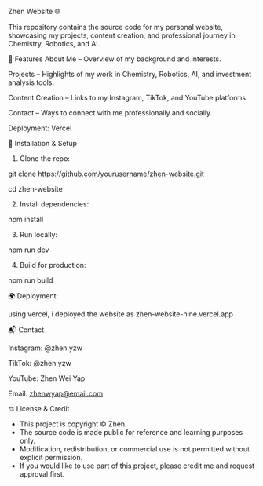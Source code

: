 Zhen Website 🌐

This repository contains the source code for my personal website, showcasing my projects, content creation, and professional journey in Chemistry, Robotics, and AI.

🚀 Features
About Me – Overview of my background and interests.

Projects – Highlights of my work in Chemistry, Robotics, AI, and investment analysis tools.

Content Creation – Links to my Instagram, TikTok, and YouTube platforms.

Contact – Ways to connect with me professionally and socially.

Deployment: Vercel

🔧 Installation & Setup

1. Clone the repo:
   
git clone https://github.com/yourusername/zhen-website.git

cd zhen-website

2. Install dependencies:
   
npm install

3. Run locally:

npm run dev

4. Build for production:

npm run build


🌍 Deployment:

using vercel, i deployed the website as zhen-website-nine.vercel.app


📬 Contact

Instagram: @zhen.yzw

TikTok: @zhen.yzw

YouTube: Zhen Wei Yap

Email: zhenwyap@email.com


⚖️ License & Credit
- This project is copyright © Zhen.
- The source code is made public for reference and learning purposes only.
- Modification, redistribution, or commercial use is not permitted without explicit permission.
- If you would like to use part of this project, please credit me and request approval first.
